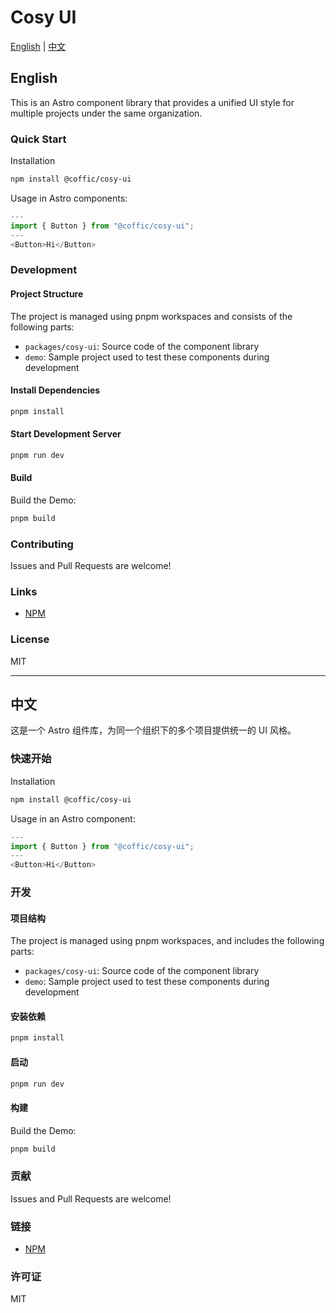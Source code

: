 # Cosy UI

[English](#english) | [中文](#chinese)

<a id="english"></a>

## English

This is an Astro component library that provides a unified UI style for multiple projects under the same organization.

### Quick Start

Installation

```bash
npm install @coffic/cosy-ui
```

Usage in Astro components:

```js
---
import { Button } from "@coffic/cosy-ui";
---
<Button>Hi</Button>
```

### Development

#### Project Structure

The project is managed using pnpm workspaces and consists of the following parts:

- `packages/cosy-ui`: Source code of the component library
- `demo`: Sample project used to test these components during development

#### Install Dependencies

```bash
pnpm install
```

#### Start Development Server

```bash
pnpm run dev
```

#### Build

Build the Demo:

```bash
pnpm build
```

### Contributing

Issues and Pull Requests are welcome!

### Links

- [NPM](https://www.npmjs.com/package/@coffic/cosy-ui)

### License

MIT

---

<a id="chinese"></a>

## 中文

这是一个 Astro 组件库，为同一个组织下的多个项目提供统一的 UI 风格。

### 快速开始

Installation

```bash
npm install @coffic/cosy-ui
```

Usage in an Astro component:

```js
---
import { Button } from "@coffic/cosy-ui";
---
<Button>Hi</Button>
```

### 开发

#### 项目结构

The project is managed using pnpm workspaces, and includes the following parts:

- `packages/cosy-ui`: Source code of the component library
- `demo`: Sample project used to test these components during development

#### 安装依赖

```bash
pnpm install
```

#### 启动

```bash
pnpm run dev
```

#### 构建

Build the Demo:

```bash
pnpm build
```

### 贡献

Issues and Pull Requests are welcome!

### 链接

- [NPM](https://www.npmjs.com/package/@coffic/cosy-ui)

### 许可证

MIT
